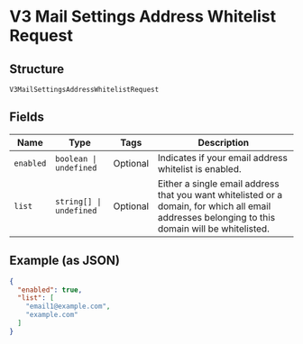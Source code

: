 
# V3 Mail Settings Address Whitelist Request

## Structure

`V3MailSettingsAddressWhitelistRequest`

## Fields

| Name | Type | Tags | Description |
|  --- | --- | --- | --- |
| `enabled` | `boolean \| undefined` | Optional | Indicates if your email address whitelist is enabled. |
| `list` | `string[] \| undefined` | Optional | Either a single email address that you want whitelisted or a domain, for which all email addresses belonging to this domain will be whitelisted. |

## Example (as JSON)

```json
{
  "enabled": true,
  "list": [
    "email1@example.com",
    "example.com"
  ]
}
```

